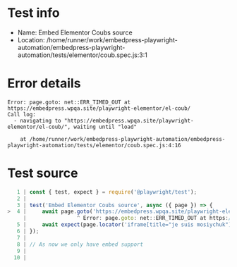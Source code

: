 # Test info

- Name: Embed Elementor Coubs source
- Location: /home/runner/work/embedpress-playwright-automation/embedpress-playwright-automation/tests/elementor/coub.spec.js:3:1

# Error details

```
Error: page.goto: net::ERR_TIMED_OUT at https://embedpress.wpqa.site/playwright-elementor/el-coub/
Call log:
  - navigating to "https://embedpress.wpqa.site/playwright-elementor/el-coub/", waiting until "load"

    at /home/runner/work/embedpress-playwright-automation/embedpress-playwright-automation/tests/elementor/coub.spec.js:4:16
```

# Test source

```ts
   1 | const { test, expect } = require('@playwright/test');
   2 |
   3 | test('Embed Elementor Coubs source', async ({ page }) => {
>  4 |     await page.goto('https://embedpress.wpqa.site/playwright-elementor/el-coub/');
     |                ^ Error: page.goto: net::ERR_TIMED_OUT at https://embedpress.wpqa.site/playwright-elementor/el-coub/
   5 |     await expect(page.locator('iframe[title="je suis mosiychuk"]').contentFrame().locator('.viewer__controls__container > .viewer__hand')).toBeVisible();
   6 | });
   7 |
   8 | // As now we only have embed support
   9 |
  10 |
```